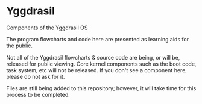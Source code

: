 # Yggdrasil
Components of the Yggdrasil OS

The program flowcharts and code here are presented as learning aids for the public.

Not all of the Yggdrasil flowcharts & source code are being, or will be, released for public viewing.
Core kernel components such as the boot code, task system, etc will not be released.
If you don't see a component here, please do not ask for it.

Files are still being added to this repository; however, it will take time for this process to be completed.
